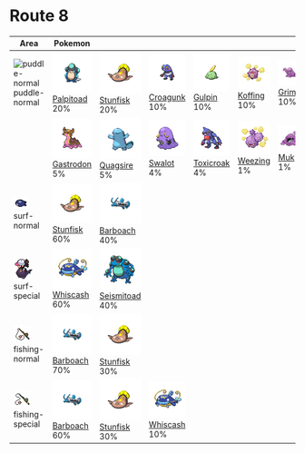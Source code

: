 # Route 8

| Area                                                                             | Pokemon                                                                         | &nbsp;                                                                            | &nbsp;                                                                        | &nbsp;                                                                         | &nbsp;                                                                      | &nbsp;                                                                    |
| -------------------------------------------------------------------------------- | ------------------------------------------------------------------------------- | --------------------------------------------------------------------------------- | ----------------------------------------------------------------------------- | ------------------------------------------------------------------------------ | --------------------------------------------------------------------------- | ------------------------------------------------------------------------- |
| ![puddle-normal](../../img/items/puddle-normal.png)<br/>puddle-normal<br/>       | ![palpitoad](../../img/pokemon/536.png) <br/>[Palpitoad](/pokemon/536) <br/>20% | ![stunfisk](../../img/pokemon/618.png) <br/>[Stunfisk](/pokemon/618) <br/>20%     | ![croagunk](../../img/pokemon/453.png) <br/>[Croagunk](/pokemon/453) <br/>10% | ![gulpin](../../img/pokemon/316.png) <br/>[Gulpin](/pokemon/316) <br/>10%      | ![koffing](../../img/pokemon/109.png) <br/>[Koffing](/pokemon/109) <br/>10% | ![grimer](../../img/pokemon/088.png) <br/>[Grimer](/pokemon/088) <br/>10% |
|                                                                                  | ![gastrodon](../../img/pokemon/423.png) <br/>[Gastrodon](/pokemon/423) <br/>5%  | ![quagsire](../../img/pokemon/195.png) <br/>[Quagsire](/pokemon/195) <br/>5%      | ![swalot](../../img/pokemon/317.png) <br/>[Swalot](/pokemon/317) <br/>4%      | ![toxicroak](../../img/pokemon/454.png) <br/>[Toxicroak](/pokemon/454) <br/>4% | ![weezing](../../img/pokemon/110.png) <br/>[Weezing](/pokemon/110) <br/>1%  | ![muk](../../img/pokemon/089.png) <br/>[Muk](/pokemon/089) <br/>1%        |
| ![surf-normal](../../img/items/surf-normal.png)<br/>surf-normal<br/>             | ![stunfisk](../../img/pokemon/618.png) <br/>[Stunfisk](/pokemon/618) <br/>60%   | ![barboach](../../img/pokemon/339.png) <br/>[Barboach](/pokemon/339) <br/>40%     |
| ![surf-special](../../img/items/surf-special.png)<br/>surf-special<br/>          | ![whiscash](../../img/pokemon/340.png) <br/>[Whiscash](/pokemon/340) <br/>60%   | ![seismitoad](../../img/pokemon/537.png) <br/>[Seismitoad](/pokemon/537) <br/>40% |
| ![fishing-normal](../../img/items/fishing-normal.png)<br/>fishing-normal<br/>    | ![barboach](../../img/pokemon/339.png) <br/>[Barboach](/pokemon/339) <br/>70%   | ![stunfisk](../../img/pokemon/618.png) <br/>[Stunfisk](/pokemon/618) <br/>30%     |
| ![fishing-special](../../img/items/fishing-special.png)<br/>fishing-special<br/> | ![barboach](../../img/pokemon/339.png) <br/>[Barboach](/pokemon/339) <br/>60%   | ![stunfisk](../../img/pokemon/618.png) <br/>[Stunfisk](/pokemon/618) <br/>30%     | ![whiscash](../../img/pokemon/340.png) <br/>[Whiscash](/pokemon/340) <br/>10% |